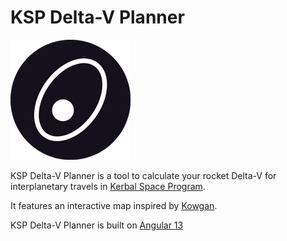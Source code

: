 # KSP Delta-V Planner

<a href="https://ksp.loicviennois.com/" target="_blank" rel="noopener"><img src="src/assets/icons/icon-192x192.png" width="192" alt="logo" /></a>

KSP Delta-V Planner is a tool to calculate your rocket Delta-V for
interplanetary travels in [Kerbal Space Program](https://www.kerbalspaceprogram.com/).

It features an interactive map inspired by [Kowgan](https://github.com/Kowgan/ksp_cheat_sheets).

KSP Delta-V Planner is built on [Angular 13](https://angular.io)

